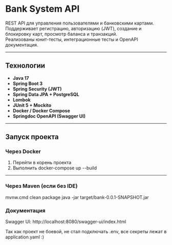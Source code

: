 # Bank System API

REST API для управления пользователями и банковскими картами.  
Поддерживает регистрацию, авторизацию (JWT), создание и блокировку карт, просмотр баланса и транзакций.  
Реализованы юнит-тесты, интеграционные тесты и OpenAPI документация.

---

## Технологии

- **Java 17**
- **Spring Boot 3**
- **Spring Security (JWT)**
- **Spring Data JPA + PostgreSQL**
- **Lombok**
- **JUnit 5 + Mockito**
- **Docker / Docker Compose**
- **Springdoc OpenAPI (Swagger UI)**

---

## Запуск проекта

### Через Docker

1. Перейти в корень проекта
2. Выполнить docker-compose up --build

---

###  Через Maven (если без IDE)

mvnw.cmd clean package
java -jar target/bank-0.0.1-SNAPSHOT.jar

###  Документация
Swagger UI:
http://localhost:8080/swagger-ui/index.html


Так как проект не боевой, не стал подключать .env, все секреты лежат в application.yaml :)
